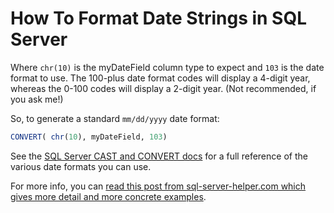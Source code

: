 # How To Format Date Strings in SQL Server

Where `chr(10)` is the myDateField column type to expect and `103` is the date format to use. The 100-plus date format codes will display a 4-digit year, whereas the 0-100 codes will display a 2-digit year. (Not recommended, if you ask me!)

So, to generate a standard `mm/dd/yyyy` date format: 

```sql
CONVERT( chr(10), myDateField, 103)
```

See the [SQL Server CAST and CONVERT docs][2] for a full reference of the various date formats you can use.

For more info, you can [read this post from sql-server-helper.com which gives more detail and more concrete examples][3].

[1]: https://stackoverflow.com/questions/889629/how-to-get-a-date-in-yyyy-mm-dd-format-from-a-tsql-datetime-field
[2]: https://docs.microsoft.com/en-us/sql/t-sql/functions/cast-and-convert-transact-sql?view=sql-server-2017
[3]: http://www.sql-server-helper.com/tips/date-formats.aspx
